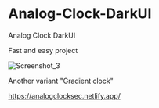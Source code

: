 # Analog-Clock-DarkUI
Analog Clock DarkUI

Fast and easy project

![Screenshot_3](https://github.com/MaksymusPrime/Analog-Clock-DarkUI/assets/121817168/c788a4d0-a590-4d41-a761-68d09257ac11)


Another variant "Gradient clock"

https://analogclocksec.netlify.app/

